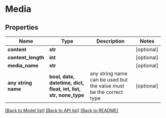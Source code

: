 # Media


## Properties
Name | Type | Description | Notes
------------ | ------------- | ------------- | -------------
**content** | **str** |  | [optional] 
**content_length** | **int** |  | [optional] 
**media_name** | **str** |  | [optional] 
**any string name** | **bool, date, datetime, dict, float, int, list, str, none_type** | any string name can be used but the value must be the correct type | [optional]

[[Back to Model list]](../README.md#documentation-for-models) [[Back to API list]](../README.md#documentation-for-api-endpoints) [[Back to README]](../README.md)


